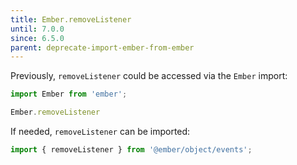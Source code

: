 ```yaml
---
title: Ember.removeListener
until: 7.0.0
since: 6.5.0
parent: deprecate-import-ember-from-ember
---
```



Previously, `removeListener` could be accessed via the `Ember` import:
```js
import Ember from 'ember';

Ember.removeListener
```

If needed, `removeListener` can be imported:
```js
import { removeListener } from '@ember/object/events';
```
